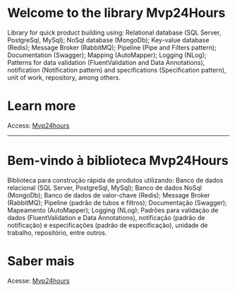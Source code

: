 # Welcome to the library Mvp24Hours
Library for quick product building using: Relational database (SQL Server, PostgreSql, MySql); NoSql database (MongoDb); Key-value database (Redis); Message Broker (RabbitMQ); Pipeline (Pipe and Filters pattern); Documentation (Swagger); Mapping (AutoMapper); Logging (NLog); Patterns for data validation (FluentValidation and Data Annotations), notification (Notification pattern) and specifications (Specification pattern), unit of work, repository, among others.

# Learn more
Access: [Mvp24hours](https://mvp24hours.dev/#/)

<hr/>

# Bem-vindo à biblioteca Mvp24Hours
Biblioteca para construção rápida de produtos utilizando: Banco de dados relacional (SQL Server, PostgreSql, MySql); Banco de dados NoSql (MongoDb); Banco de dados de valor-chave (Redis); Message Broker (RabbitMQ); Pipeline (padrão de tubos e filtros); Documentação (Swagger); Mapeamento (AutoMapper); Logging (NLog); Padrões para validação de dados (FluentValidation e Data Annotations), notificação (padrão de notificação) e especificações (padrão de especificação), unidade de trabalho, repositório, entre outros.

# Saber mais
Acesse: [Mvp24hours](https://mvp24hours.dev/#/)
